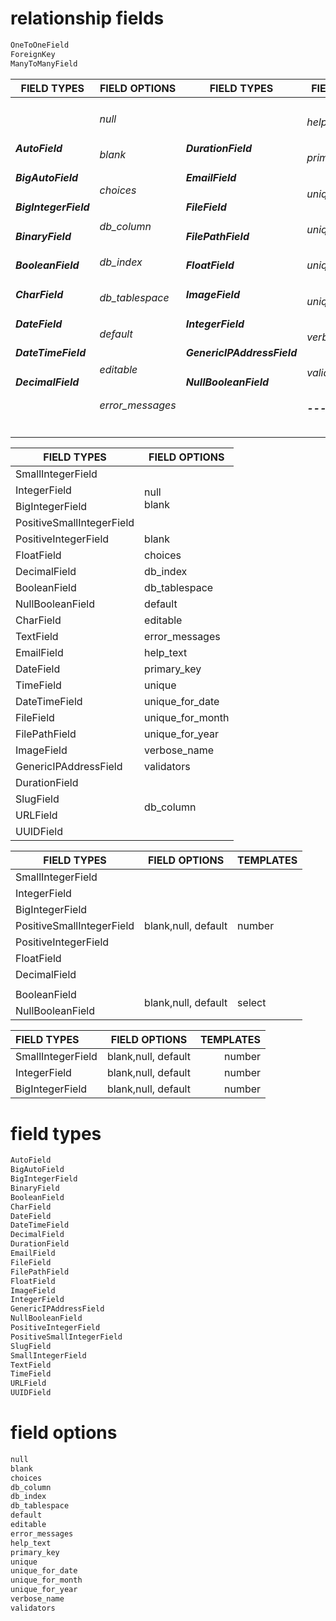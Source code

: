 # relationship fields
```python
OneToOneField
ForeignKey
ManyToManyField
```

<table>
    <thead>
        <tr>
            <th>FIELD TYPES</th>
            <th>FIELD OPTIONS</th>
			<th>FIELD TYPES</th>
			<th>FIELD OPTIONS</th>
			<th>FIELD TYPES</th>
        </tr>
    </thead>
    <tbody>
		<tr>
            <td>
		    	<h5>AutoField</h5>
				<h5>BigAutoField</h5>
				<h5>BigIntegerField</h5>
				<h5>BinaryField</h5>
				<h5>BooleanField</h5>
				<h5>CharField</h5>
				<h5>DateField</h5>
				<h5>DateTimeField</h5>
				<h5>DecimalField</h5>
			</td>
            <td>
				<h6>null</h6>
				<h6>blank</h6>
				<h6>choices</h6>
				<h6>db_column</h6>
				<h6>db_index</h6>
				<h6>db_tablespace</h6>
				<h6>default</h6>
				<h6>editable</h6>
				<h6>error_messages</h6>
			</td>
			<td>
				<h5>DurationField</h5>
				<h5>EmailField</h5>
				<h5>FileField</h5>
				<h5>FilePathField</h5>
				<h5>FloatField</h5>
				<h5>ImageField</h5>
				<h5>IntegerField</h5>
				<h5>GenericIPAddressField</h5>
				<h5>NullBooleanField</h5>
			</td>
			<td>
				<h6>help_text</h6>
				<h6>primary_key</h6>
				<h6>unique</h6>
				<h6>unique_for_date</h6>
				<h6>unique_for_month</h6>
				<h6>unique_for_year</h6>
				<h6>verbose_name</h6>
				<h6>validators</h6>
				<h5>---</h5>
			</td>
			<td>
				<h5>PositiveIntegerField</h5>
				<h5>PositiveSmallIntegerField</h5>
				<h5>SlugField</h5>
				<h5>SmallIntegerField</h5>
				<h5>TextField</h5>
				<h5>TimeField</h5>
				<h5>URLField</h5>
				<h5>UUIDField</h5>
				<h5>---</h5>
			</td>
        </tr>
    </tbody>
</table>

<table>
    <thead>
        <tr>
            <th>FIELD TYPES</th>
            <th>FIELD OPTIONS</th>
        </tr>
    </thead>
    <tbody>
		<tr>
            <td>SmallIntegerField</td>
            <td rowspan=4>
		null <br />
		blank
	    </td>
        </tr>
		<tr>
            <td>IntegerField</td>
        </tr>
		<tr>
            <td>BigIntegerField</td>
        </tr>
		<tr>
            <td>PositiveSmallIntegerField</td>
        </tr>
		<tr>
            <td>PositiveIntegerField</td>
            <td>blank</td>
        </tr>
		<tr>
            <td>FloatField</td>
            <td>choices</td>
        </tr>
		<tr>
            <td>DecimalField</td>
            <td>db_index</td>
        </tr>
		<tr>
            <td>BooleanField</td>
            <td>db_tablespace</td>
        </tr>
		<tr>
            <td>NullBooleanField</td>
            <td>default</td>
        </tr>
		<tr>
            <td>CharField</td>
            <td>editable</td>
        </tr>
		<tr>
            <td>TextField</td>
            <td>error_messages</td>
        </tr>
		<tr>
            <td>EmailField</td>
            <td>help_text</td>
        </tr>
		<tr>
            <td>DateField</td>
            <td>primary_key</td>
        </tr>
		<tr>
            <td>TimeField</td>
            <td>unique</td>
        </tr>
		<tr>
            <td>DateTimeField</td>
            <td>unique_for_date</td>
        </tr>
		<tr>
            <td>FileField</td>
            <td>unique_for_month</td>
        </tr>
		<tr>
            <td>FilePathField</td>
            <td>unique_for_year</td>
        </tr>
		<tr>
            <td>ImageField</td>
            <td>verbose_name</td>
        </tr>
		<tr>
            <td>GenericIPAddressField</td>
            <td>validators</td>
        </tr>
		<tr>
            <td>DurationField</td>
            <td rowspan=4>db_column</td>
        </tr>
		<tr>
            <td>SlugField</td>
        </tr>
		<tr>
            <td>URLField</td>
        </tr>
		<tr>
            <td>UUIDField</td>
        </tr>
    </tbody>
</table>

<table>
    <thead>
        <tr>
            <th>FIELD TYPES</th>
            <th>FIELD OPTIONS</th>
            <th>TEMPLATES</th>
        </tr>
    </thead>
    <tbody>
        <tr>
            <td>SmallIntegerField</td>
            <td rowspan=7>blank,null, default</td>
            <td rowspan=7>number</td>
        </tr>
        <tr>
            <td>IntegerField</td>
        </tr>
        <tr>
            <td>BigIntegerField</td>
        </tr>
        <tr>
            <td>PositiveSmallIntegerField</td>
        </tr>
        <tr>
            <td>PositiveIntegerField</td>
        </tr>
        <tr>
            <td>FloatField</td>
        </tr>
        <tr>
            <td>DecimalField</td>
        </tr>
        <tr>
            <td colspan=3></td>
        </tr>
        <tr>
            <td>BooleanField</td>
            <td rowspan=2>blank,null, default</td>
            <td rowspan=2>select</td>
        </tr>
        <tr>
            <td>NullBooleanField</td>
        </tr>
    </tbody>
</table>

| FIELD TYPES | FIELD OPTIONS | TEMPLATES |
| :---         |     :---:      |          ---: |
| SmallIntegerField   | blank,null, default     | number    |
| IntegerField     | blank,null, default       | number      |
| BigIntegerField     | blank,null, default       | number      |

# field types
```python
AutoField
BigAutoField
BigIntegerField
BinaryField
BooleanField
CharField
DateField
DateTimeField
DecimalField
DurationField
EmailField
FileField
FilePathField
FloatField
ImageField
IntegerField
GenericIPAddressField
NullBooleanField
PositiveIntegerField
PositiveSmallIntegerField
SlugField
SmallIntegerField
TextField
TimeField
URLField
UUIDField
```

# field options
```python
null
blank
choices
db_column
db_index
db_tablespace
default
editable
error_messages
help_text
primary_key
unique
unique_for_date
unique_for_month
unique_for_year
verbose_name
validators
```
